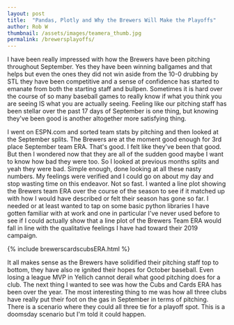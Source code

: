 ```yaml
---
layout: post
title:  "Pandas, Plotly and Why the Brewers Will Make the Playoffs"
author: Rob W
thumbnail: /assets/images/teamera_thumb.jpg
permalink: /brewersplayoffs/
---
```

I have been really impressed with how the Brewers have been pitching throughout September.  Yes they have been winning ballgames and that helps but even the ones they did not win aside from the 10-0 drubbing by STL they have been competitive and a sense of confidence has started to emanate from both the starting staff and bullpen.  Sometimes it is hard over the course of so many baseball games to really know if what you think you are seeing IS what you are actually seeing.  Feeling like our pitching staff has been stellar over the past 17 days of September is one thing, but knowing they've been good is another altogether more satisfying thing.



I went on ESPN.com and sorted team stats by pitching and then looked at the September splits.  The Brewers are at the moment good enough for 3rd place September team ERA.  That's good.  I felt like they've been that good.  But then I wondered now that they are all of the sudden good maybe I want to know how bad they were too. So I looked at previous months splits and yeah they were bad.  Simple enough, done looking at all these nasty numbers. My feelings were verified and I could go on about my day and stop wasting time on this endeavor.  Not so fast.  I wanted a line plot showing the Brewers team ERA over the course of the season to see if it matched up with how I would have described or felt their season has gone so far.  I needed or at least wanted to tap on some basic python libraries I have gotten familiar with at work and one in particular I've never used before to see if I could actually show that a line plot of the Brewers Team ERA would fall in line with the qualitative feelings I have had toward their 2019 campaign.

{% include brewerscardscubsERA.html %}

It all makes sense as the Brewers have solidified their pitching staff top to bottom, they have also re ignited their hopes for October baseball.  Even losing a league MVP in Yellich cannot derail what good pitching does for a club.  The next thing I wanted to see was how the Cubs and Cards ERA has been over the year. The most interesting thing to me was how all three clubs have really put their foot on the gas in September in terms of pitching.  There is a scenario where they could all three tie for a playoff spot.  This is a doomsday scenario but I'm told it could happen.

